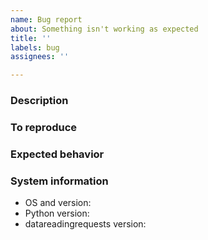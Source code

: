 ```yaml
---
name: Bug report
about: Something isn't working as expected
title: ''
labels: bug
assignees: ''

---
```


### Description
<!--- A short description of the bug. -->

### To reproduce
<!--- Steps to reproduce the bug. -->

### Expected behavior
<!--- What you expected to happen. -->

### System information
 - OS and version: 
 - Python version: 
 - datareadingrequests version: 
